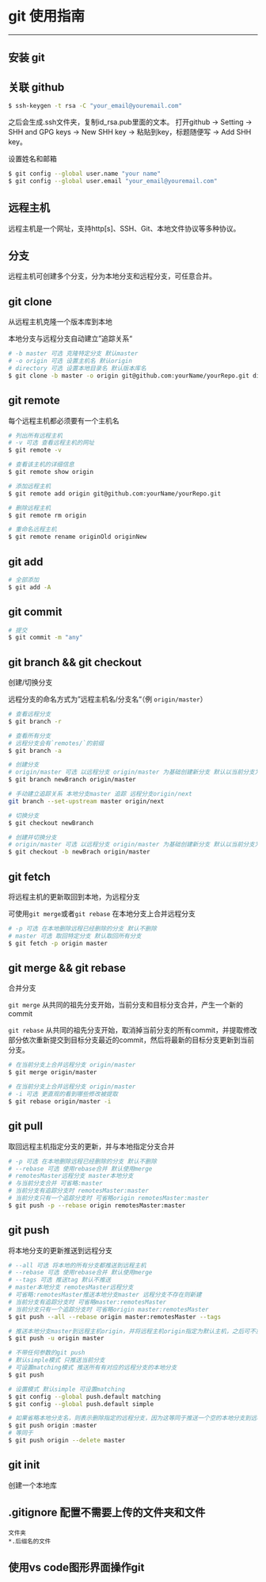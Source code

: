 # git 使用指南

---

## 安装 git

## 关联 github

```bash
$ ssh-keygen -t rsa -C "your_email@youremail.com"
```
之后会生成.ssh文件夹，复制id_rsa.pub里面的文本。
打开github -> Setting -> SHH and GPG keys -> New SHH key -> 粘贴到key，标题随便写 -> Add SHH key。

设置姓名和邮箱

```bash
$ git config --global user.name "your name"
$ git config --global user.email "your_email@youremail.com"
```

## 远程主机

远程主机是一个网址，支持http[s]、SSH、Git、本地文件协议等多种协议。

## 分支

远程主机可创建多个分支，分为本地分支和远程分支，可任意合并。

## git clone

从远程主机克隆一个版本库到本地

本地分支与远程分支自动建立”追踪关系“

```bash
# -b master 可选 克隆特定分支 默认master
# -o origin 可选 设置主机名 默认origin
# directory 可选 设置本地目录名 默认版本库名
$ git clone -b master -o origin git@github.com:yourName/yourRepo.git directory
```

## git remote

每个远程主机都必须要有一个主机名

```bash
# 列出所有远程主机
# -v 可选 查看远程主机的网址
$ git remote -v

# 查看该主机的详细信息
$ git remote show origin

# 添加远程主机
$ git remote add origin git@github.com:yourName/yourRepo.git

# 删除远程主机
$ git remote rm origin

# 重命名远程主机
$ git remote rename originOld originNew
```

## git add

```bash
# 全部添加
$ git add -A
```

## git commit

```bash
# 提交
$ git commit -m "any"
```

## git branch && git checkout

创建/切换分支

远程分支的命名方式为”远程主机名/分支名“（例 `origin/master`）

```bash
# 查看远程分支
$ git branch -r

# 查看所有分支
# 远程分支会有`remotes/`的前缀
$ git branch -a

# 创建分支
# origin/master 可选 以远程分支 origin/master 为基础创建新分支 默认以当前分支为基础
$ git branch newBranch origin/master

# 手动建立追踪关系 本地分支master 追踪 远程分支origin/next
git branch --set-upstream master origin/next

# 切换分支
$ git checkout newBranch

# 创建并切换分支
# origin/master 可选 以远程分支 origin/master 为基础创建新分支 默认以当前分支为基础
$ git checkout -b newBrach origin/master
```

## git fetch

将远程主机的更新取回到本地，为远程分支

可使用`git merge`或者`git rebase` 在本地分支上合并远程分支

```bash
# -p 可选 在本地删除远程已经删除的分支 默认不删除
# master 可选 取回特定分支 默认取回所有分支
$ git fetch -p origin master
```

## git merge && git rebase

合并分支

`git merge` 从共同的祖先分支开始，当前分支和目标分支合并，产生一个新的commit

`git rebase` 从共同的祖先分支开始，取消掉当前分支的所有commit，并提取修改部分依次重新提交到目标分支最近的commit，然后将最新的目标分支更新到当前分支。

```bash
# 在当前分支上合并远程分支 origin/master
$ git merge origin/master

# 在当前分支上合并远程分支 origin/master
# -i 可选 更直观的看到哪些修改被提取
$ git rebase origin/master -i
```

## git pull

取回远程主机指定分支的更新，并与本地指定分支合并

```bash
# -p 可选 在本地删除远程已经删除的分支 默认不删除
# --rebase 可选 使用rebase合并 默认使用merge
# remotesMaster远程分支 master本地分支
# 与当前分支合并 可省略:master
# 当前分支有追踪分支时 remotesMaster:master
# 当前分支只有一个追踪分支时 可省略origin remotesMaster:master
$ git push -p --rebase origin remotesMaster:master
```

## git push

将本地分支的更新推送到远程分支

```bash
# --all 可选 将本地的所有分支都推送到远程主机
# --rebase 可选 使用rebase合并 默认使用merge
# --tags 可选 推送tag 默认不推送
# master本地分支 remotesMaster远程分支
# 可省略:remotesMaster推送本地分支master 远程分支不存在则新建
# 当前分支有追踪分支时 可省略master:remotesMaster
# 当前分支只有一个追踪分支时 可省略origin master:remotesMaster
$ git push --all --rebase origin master:remotesMaster --tags

# 推送本地分支master到远程主机origin，并将远程主机origin指定为默认主机，之后可不加任何参数使用`git push`
$ git push -u origin master

# 不带任何参数的git push
# 默认simple模式 只推送当前分支
# 可设置matching模式 推送所有有对应的远程分支的本地分支
$ git push

# 设置模式 默认simple 可设置matching
$ git config --global push.default matching
$ git config --global push.default simple

# 如果省略本地分支名，则表示删除指定的远程分支，因为这等同于推送一个空的本地分支到远程分支
$ git push origin :master
# 等同于
$ git push origin --delete master
```


## git init

创建一个本地库

## .gitignore 配置不需要上传的文件夹和文件

```
文件夹
*.后缀名的文件
```

## 使用vs code图形界面操作git
